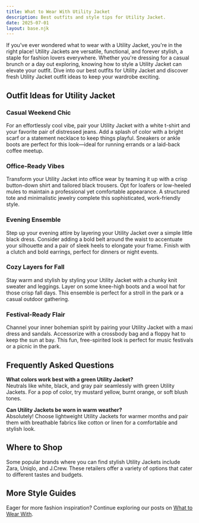 ```yaml
---
title: What to Wear With Utility Jacket
description: Best outfits and style tips for Utility Jacket.
date: 2025-07-01
layout: base.njk
---
```


If you've ever wondered what to wear with a Utility Jacket, you're in the right place! Utility Jackets are versatile, functional, and forever stylish, a staple for fashion lovers everywhere. Whether you're dressing for a casual brunch or a day out exploring, knowing how to style a Utility Jacket can elevate your outfit. Dive into our best outfits for Utility Jacket and discover fresh Utility Jacket outfit ideas to keep your wardrobe exciting.

## Outfit Ideas for Utility Jacket

### Casual Weekend Chic
For an effortlessly cool vibe, pair your Utility Jacket with a white t-shirt and your favorite pair of distressed jeans. Add a splash of color with a bright scarf or a statement necklace to keep things playful. Sneakers or ankle boots are perfect for this look—ideal for running errands or a laid-back coffee meetup.

### Office-Ready Vibes
Transform your Utility Jacket into office wear by teaming it up with a crisp button-down shirt and tailored black trousers. Opt for loafers or low-heeled mules to maintain a professional yet comfortable appearance. A structured tote and minimalistic jewelry complete this sophisticated, work-friendly style.

### Evening Ensemble
Step up your evening attire by layering your Utility Jacket over a simple little black dress. Consider adding a bold belt around the waist to accentuate your silhouette and a pair of sleek heels to elongate your frame. Finish with a clutch and bold earrings, perfect for dinners or night events.

### Cozy Layers for Fall
Stay warm and stylish by styling your Utility Jacket with a chunky knit sweater and leggings. Layer on some knee-high boots and a wool hat for those crisp fall days. This ensemble is perfect for a stroll in the park or a casual outdoor gathering.

### Festival-Ready Flair
Channel your inner bohemian spirit by pairing your Utility Jacket with a maxi dress and sandals. Accessorize with a crossbody bag and a floppy hat to keep the sun at bay. This fun, free-spirited look is perfect for music festivals or a picnic in the park.

## Frequently Asked Questions

**What colors work best with a green Utility Jacket?**  
Neutrals like white, black, and gray pair seamlessly with green Utility Jackets. For a pop of color, try mustard yellow, burnt orange, or soft blush tones.

**Can Utility Jackets be worn in warm weather?**  
Absolutely! Choose lightweight Utility Jackets for warmer months and pair them with breathable fabrics like cotton or linen for a comfortable and stylish look.

## Where to Shop

Some popular brands where you can find stylish Utility Jackets include Zara, Uniqlo, and J.Crew. These retailers offer a variety of options that cater to different tastes and budgets.

## More Style Guides

Eager for more fashion inspiration? Continue exploring our posts on [What to Wear With](#).